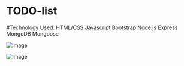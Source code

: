 ﻿# TODO-list
#Technology Used:
HTML/CSS
Javascript
Bootstrap
Node.js
Express
MongoDB
Mongoose

![image](https://github.com/yuvi-bhatnagar/TODO-list/assets/108606754/7467ec91-49ca-4225-98ad-6760a431a216)

![image](https://github.com/yuvi-bhatnagar/TODO-list/assets/108606754/ff35cb6a-a3cd-4a18-b79f-44e61bd1ac83)
